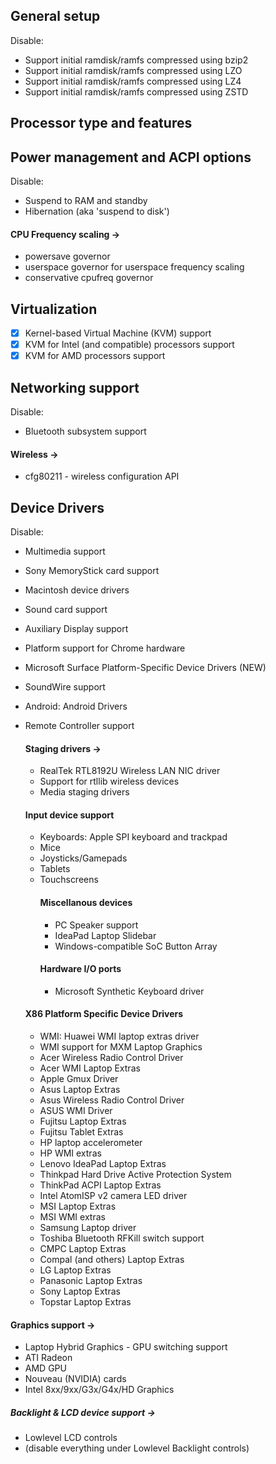## General setup
Disable:
- Support initial ramdisk/ramfs compressed using bzip2
- Support initial ramdisk/ramfs compressed using LZO
- Support initial ramdisk/ramfs compressed using LZ4
- Support initial ramdisk/ramfs compressed using ZSTD

## Processor type and features

## Power management and ACPI options
Disable:
- Suspend to RAM and standby
- Hibernation (aka 'suspend to disk')

#### CPU Frequency scaling ->
- powersave governor
- userspace governor for userspace frequency scaling
- conservative cpufreq governor

## Virtualization
- [x] Kernel-based Virtual Machine (KVM) support
- [x] KVM for Intel (and compatible) processors support
- [x] KVM for AMD processors support

## Networking support
Disable:
- Bluetooth subsystem support

#### Wireless ->
- cfg80211 - wireless configuration API

## Device Drivers
Disable:
- Multimedia support
- Sony MemoryStick card support
- Macintosh device drivers
- Sound card support
- Auxiliary Display support
- Platform support for Chrome hardware
- Microsoft Surface Platform-Specific Device Drivers (NEW)
- SoundWire support
- Android: Android Drivers
- Remote Controller support

  #### Staging drivers ->
  - RealTek RTL8192U Wireless LAN NIC driver
  - Support for rtllib wireless devices
  - Media staging drivers

  #### Input device support
  - Keyboards: Apple SPI keyboard and trackpad
  - Mice
  - Joysticks/Gamepads
  - Tablets
  - Touchscreens
    #### Miscellanous devices
    - PC Speaker support
    - IdeaPad Laptop Slidebar
    - Windows-compatible SoC Button Array
    #### Hardware I/O ports
    - Microsoft Synthetic Keyboard driver

  #### X86 Platform Specific Device Drivers
  - WMI: Huawei WMI laptop extras driver
  - WMI support for MXM Laptop Graphics
  - Acer Wireless Radio Control Driver
  - Acer WMI Laptop Extras
  - Apple Gmux Driver
  - Asus Laptop Extras
  - Asus Wireless Radio Control Driver
  - ASUS WMI Driver
  - Fujitsu Laptop Extras
  - Fujitsu Tablet Extras
  - HP laptop accelerometer
  - HP WMI extras
  - Lenovo IdeaPad Laptop Extras
  - Thinkpad Hard Drive Active Protection System
  - ThinkPad ACPI Laptop Extras
  - Intel AtomISP v2 camera LED driver
  - MSI Laptop Extras
  - MSI WMI extras
  - Samsung Laptop driver
  - Toshiba Bluetooth RFKill switch support
  - CMPC Laptop Extras
  - Compal (and others) Laptop Extras
  - LG Laptop Extras
  - Panasonic Laptop Extras
  - Sony Laptop Extras
  - Topstar Laptop Extras

#### Graphics support ->
- Laptop Hybrid Graphics - GPU switching support
- ATI Radeon
- AMD GPU
- Nouveau (NVIDIA) cards
- Intel 8xx/9xx/G3x/G4x/HD Graphics

##### Backlight & LCD device support ->
- Lowlevel LCD controls
- (disable everything under Lowlevel Backlight controls)
